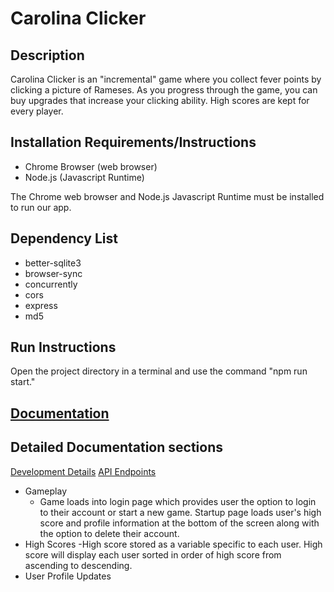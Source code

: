 # Carolina Clicker

## Description
Carolina Clicker is an "incremental" game where you collect fever points by clicking a picture of Rameses. As you progress through the game, you can buy upgrades that increase your clicking ability. High scores are kept for every player.

## Installation Requirements/Instructions
- Chrome Browser (web browser)
- Node.js (Javascript Runtime)

The Chrome web browser and Node.js Javascript Runtime must be installed to run our app.

## Dependency List
- better-sqlite3
- browser-sync
- concurrently
- cors
- express
- md5

## Run Instructions
Open the project directory in a terminal and use the command "npm run start."


## [Documentation](https://github.com/jdmar3-comp426/a99-finale/tree/main/docs)
## Detailed Documentation sections
[Development Details](./docs/DEV_DETAILS.md)
[API Endpoints](./docs/API_ENDPOINTS.md)

 - Gameplay
    - Game loads into login page which provides user the option to login to their account or start a new game.
    Startup page loads user's high score and profile information at the bottom of the screen along with the option to delete their account.
 - High Scores
    -High score stored as a variable specific to each user. High score will display each user sorted in order of high score from ascending to descending.
 - User Profile Updates
